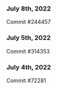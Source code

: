 ### July 8th, 2022

Commit #244457

### July 5th, 2022

Commit #314353


### July 4th, 2022

Commit #72281
